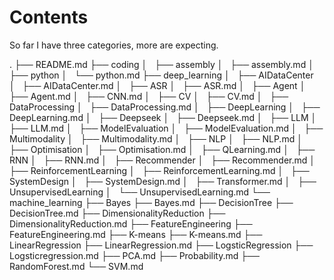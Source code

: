 # Contents

So far I have three categories, more are expecting.

.
├── README.md
├── coding
│   ├── assembly
│   ├── assembly.md
│   ├── python
│   └── python.md
├── deep_learning
│   ├── AIDataCenter
│   ├── AIDataCenter.md
│   ├── ASR
│   ├── ASR.md
│   ├── Agent
│   ├── Agent.md
│   ├── CNN.md
│   ├── CV
│   ├── CV.md
│   ├── DataProcessing
│   ├── DataProcessing.md
│   ├── DeepLearning
│   ├── DeepLearning.md
│   ├── Deepseek
│   ├── Deepseek.md
│   ├── LLM
│   ├── LLM.md
│   ├── ModelEvaluation
│   ├── ModelEvaluation.md
│   ├── Multimodality
│   ├── Multimodality.md
│   ├── NLP
│   ├── NLP.md
│   ├── Optimisation
│   ├── Optimisation.md
│   ├── QLearning.md
│   ├── RNN
│   ├── RNN.md
│   ├── Recommender
│   ├── Recommender.md
│   ├── ReinforcementLearning
│   ├── ReinforcementLearning.md
│   ├── SystemDesign
│   ├── SystemDesign.md
│   ├── Transformer.md
│   ├── UnsupervisedLearning
│   └── UnsupervisedLearning.md
└── machine_learning
    ├── Bayes
    ├── Bayes.md
    ├── DecisionTree
    ├── DecisionTree.md
    ├── DimensionalityReduction
    ├── DimensionalityReduction.md
    ├── FeatureEngineering
    ├── FeatureEngineering.md
    ├── K-means
    ├── K-means.md
    ├── LinearRegression
    ├── LinearRegression.md
    ├── LogsticRegression
    ├── Logsticregression.md
    ├── PCA.md
    ├── Probability.md
    ├── RandomForest.md
    └── SVM.md
